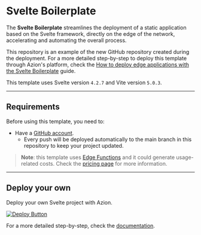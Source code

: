# Svelte Boilerplate

The **Svelte Boilerplate** streamlines the deployment of a static application based on the Svelte framework, directly on the edge of the network, accelerating and automating the overall process.

This repository is an example of the new GitHub repository created during the deployment. For a more detailed step-by-step to deploy this template through Azion's platform, check the [How to deploy edge applications with the Svelte Boilerplate](https://www.azion.com/en/documentation/products/guides/svelte-boilerplate/) guide.

This template uses Svelte version `4.2.7` and Vite version `5.0.3`.

---

## Requirements

Before using this template, you need to:

- Have a [GitHub account](https://github.com/signup).
  - Every push will be deployed automatically to the main branch in this repository to keep your project updated.

> **Note**: this template uses [Edge Functions](https://www.azion.com/en/documentation/products/build/edge-application/edge-functions/) and it could generate usage-related costs. Check the [pricing page](https://www.azion.com/en/pricing/) for more information.

---

## Deploy your own

Deploy your own Svelte project with Azion.

[![Deploy Button](/static/button.png)](https://console.azion.com/create/svelte/svelte-boilerplate "Deploy with Azion")

For a more detailed step-by-step, check the [documentation](https://www.azion.com/en/documentation/products/guides/svelte-boilerplate/).
